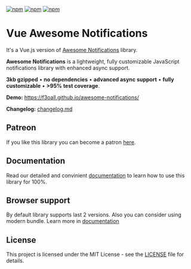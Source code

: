 [![npm](https://img.shields.io/npm/v/vue-awesome-notifications.svg?style=for-the-badge)](https://www.npmjs.com/package/vue-awesome-notifications)
[![npm](https://img.shields.io/npm/dm/vue-awesome-notifications.svg?style=for-the-badge)](https://www.npmjs.com/package/vue-awesome-notifications)
[![npm](https://img.shields.io/npm/l/vue-awesome-notifications.svg?style=for-the-badge)](LICENSE)

# Vue Awesome Notifications

It's a Vue.js version of [Awesome Notifications](https://github.com/f3oall/awesome-notifications) library.  

**Awesome Notifications** is a lightweight, fully customizable JavaScript notifications library with enhanced async support.  

**3kb gzipped** &bull; **no dependencies**  &bull; **advanced async support**  &bull; **fully customizable**  &bull; **>95% test coverage**.

**Demo:** https://f3oall.github.io/awesome-notifications/

**Changelog:** [changelog.md](changelog.md)

## Patreon

If you like this library you can become a patron [here](https://www.patreon.com/f3oall).

## Documentation

Read our detailed and convinient [documentation](https://f3oall.github.io/awesome-notifications/docs/integrations/vue) to learn how to use this library for 100%.

## Browser support

By default library supports last 2 versions. Also you can consider using modern bundle. Learn more in [documentation](https://f3oall.github.io/awesome-notifications/docs/meta/browser-compatibility)


## License

This project is licensed under the MIT License - see the [LICENSE](LICENSE) file for details.
